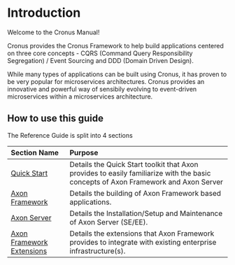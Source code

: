 # Introduction

Welcome to the Cronus Manual!

Cronus provides the Cronus Framework to help build applications centered on three core concepts - CQRS \(Command Query Responsibility Segregation\) / Event Sourcing and DDD \(Domain Driven Design\).

While many types of applications can be built using Cronus, it has proven to be very popular for microservices architectures. Cronus provides an innovative and powerful way of sensibily evolving to event-driven microservices within a microservices architecture.

## How to use this guide

The Reference Guide is split into 4 sections

| Section Name | Purpose |
| :--- | :--- |
| [Quick Start]() | Details the Quick Start toolkit that Axon provides to easily familiarize with the basic concepts of Axon Framework and Axon Server |
| [Axon Framework]() | Details the building of Axon Framework based applications. |
| [Axon Server]() | Details the Installation/Setup and Maintenance of Axon Server \(SE/EE\). |
| [Axon Framework Extensions]() | Details the extensions that Axon Framework provides to integrate with existing enterprise infrastructure\(s\). |


